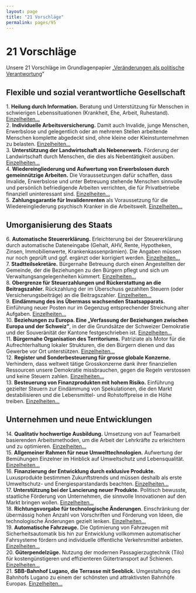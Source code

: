 ```yaml
---
layout: page
title: "21 Vorschläge"
permalink: pages/95
---
```


# 21 Vorschläge

Unsere 21 Vorschläge im Grundlagenpapier „[Veränderungen als politische Verantwortung](/pages/18)”

## Flexible und sozial verantwortliche Gesellschaft

1\. **Heilung durch Information.** Beratung und Unterstützung für Menschen in schwierigen Lebenssituationen (Krankheit, Ehe, Arbeit, Ruhestand). [Einzelheiten...](/pages/76)  
 2\. **Individuelle Arbeitsversicherung.** Damit auch Invalide, junge Menschen, Erwerbslose und gelegentlich oder an mehreren Stellen arbeitende Menschen komplette abgedeckt sind, ohne kleine oder Kleinstunternehmen zu belasten. [Einzelheiten...](/pages/80)  
 3\. **Unterstützung der Landwirtschaft als Nebenerwerb.** Förderung der Landwirtschaft durch Menschen, die dies als Nebentätigkeit ausüben. [Einzelheiten...](/pages/81)  
 4\. **Wiedereingliederung und Aufwertung von Erwerbslosen durch gemeinnützige Arbeiten.** Die Voraussetzungen dafür schaffen, dass Invalide, Erwerbslose und unter Betreuung stehende Menschen sinnvolle und persönlich befriedigende Arbeiten verrichten, die für Privatbetriebe finanziell uninteressant sind. [Einzelheiten...](/pages/82)  
 5\. **Zahlungsgarantie für Invalidenrenten** als Voraussetzung für die Wiedereingliederung psychisch Kranker in die Arbeitswelt. [Einzelheiten...](/pages/83)

## Umorganisierung des Staats

6\. **Automatische Steuererklärung.** Erleichterung bei der Steuererklärung durch automatische Dateneingabe (Gehalt, AHV, Rente, Hypotheken, Zinsen, Immobilienwerte, Krankenkassenprämien). Die Angaben müssen nur noch geprüft und ggf. ergänzt oder korrigiert werden. [Einzelheiten...](/pages/71)  
 7\. **Stadtteilsekretäre.** Bürgernahe Betreuung durch einen Angestellten der Gemeinde, der die Beziehungen zu den Bürgern pflegt und sich um Verwaltungsangelegenheiten kümmert. [Einzelheiten...](/pages/72)  
 8\. **Obergrenze für Steuerzahlungen und Rückerstattung an die Beitragszahler.** Rückzahlung der im Überschuss gezahlten Steuern (oder Versicherungsbeiträge) an die Beitragszahler. [Einzelheiten...](/pages/89)  
 9\. **Eindämmung des ins Übermass wachsenden Staatsapparats.** Einführung neuer Posten nur im Gegenzug entsprechender Streichung alter Aufgaben. [Einzelheiten...](/pages/73)  
 10\. **Beziehungen zu Europa. Eine „Verfassung der Beziehungen zwischen Europa und der Schweiz”**, in der die Grundsätze der Schweizer Demokratie und der Souveränität der Kantone festgeschrieben ist. [Einzelheiten...](/pages/73)  
 11\. **Bürgernahe Organisation des Territoriums.** Patriziate als Motor für die Aufrechterhaltung lokaler Strukturen, die den Bürgern dienen und das Gewerbe vor Ort unterstützen. [Einzelheiten...](/pages/74)  
 12\. **Register und Sonderbesteuerung für grosse globale Konzerne.** Verhindern, dass weltweit tätige Grosskonzerne dank ihrer finanziellen Ressourcen unsere Demokratie missbrauchen, gegen die Regeln verstossen und keine Steuern zahlen. [Einzelheiten...](/pages/87)  
 13\. **Besteuerung von Finanzprodukten mit hohem Risiko.** Einführung gezielter Steuern zur Eindämmung von Spekulationen, die den Markt destabilisieren und die Lebensmittel- und Rohstoffpreise in die Höhe treiben. [Einzelheiten...](/pages/88)

## Unternehmen und neue Entwicklungen

14\. **Qualitativ hochwertige Ausbildung.** Umsetzung von auf Teamarbeit basierenden Arbeitsmethoden, um die Arbeit der Lehrkräfte zu erleichtern und zu optimieren. [Einzelheiten...](/pages/75)  
 15\. **Allgemeiner Rahmen für neue Umwelttechnologien.** Aufwertung der Bemühungen Einzelner im Hinblick auf Umweltschutz und Lebensqualität. [Einzelheiten...](/pages/77)  
 16\. **Finanzierung der Entwicklung durch exklusive Produkte.** Luxusprodukte bestimmen Zukunftstrends und müssen deshalb als erste Umweltschutz- und Energiesparstandards beachten. [Einzelheiten...](/pages/78)  
 17\. **Unterstützung bei der Lancierung neuer Produkte.** Politisch bewusste, staatliche Förderung von Unternehmen, die sinnvolle Innovationen auf den Markt bringen wollen. [Einzelheiten...](/pages/79)  
 18\. **Richtungsvorgabe für technologische Änderungen**. Einschränkung der übermässig hohen Anzahl von Vorschriften und Förderung von Ideen, die technologische Änderungen gezielt lenken. [Einzelheiten...](/pages/84)  
 19\. **Automatische Fahrzeuge.** Die Optimierung von Fahrzeugen mit Sicherheitsautomatik bis hin zur Entwicklung vollkommen automatischer Fahrsysteme fördern und individuelle öffentliche Verkehrsmittel anbieten. [Einzelheiten...](/pages/85)  
 20\. **Güterpendelzüge.** Nutzung der modernen Passagierzugtechnik (Tilo) für kostengünstigeren und effizienteren Gütertransport auf Schienen. [Einzelheiten...](http://www.vicinanza.ch/node/91)  
 21\. **SBB-Bahnhof Lugano, die Terrasse mit Seeblick.** Umgestaltung des Bahnhofs Lugano zu einem der schönsten und attraktivsten Bahnhöfe Europas. [Einzelheiten...](/pages/92)  

